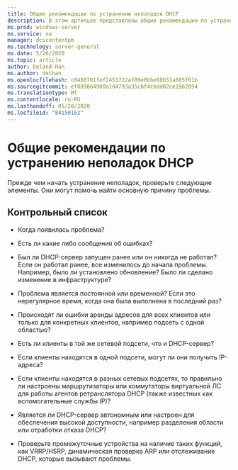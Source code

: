 ```yaml
---
title: Общие рекомендации по устранению неполадок DHCP
description: В этом артилцее представлены общие рекомендации по устранению неполадок DHCP.
ms.prod: windows-server
ms.service: na
manager: dcscontentpm
ms.technology: server-general
ms.date: 5/26/2020
ms.topic: article
author: Deland-Han
ms.author: delhan
ms.openlocfilehash: c0460791fef2451722af09e8bbe08b51a605f01b
ms.sourcegitcommit: ef089864980a1d4793a35cbf4cbdd02ce1962054
ms.translationtype: MT
ms.contentlocale: ru-RU
ms.lasthandoff: 05/28/2020
ms.locfileid: "84150162"
---
```

# <a name="general-guidance-to-troubleshoot-dhcp"></a>Общие рекомендации по устранению неполадок DHCP

Прежде чем начать устранение неполадок, проверьте следующие элементы. Они могут помочь найти основную причину проблемы.

## <a name="checklist"></a>Контрольный список

  - Когда появилась проблема?

  - Есть ли какие либо сообщения об ошибках?

  - Был ли DHCP-сервер запущен ранее или он никогда не работал?  
    Если он работал ранее, все изменилось до начала проблемы. Например, было ли установлено обновление? Было ли сделано изменение в инфраструктуре?

  - Проблема является постоянной или временной? Если это нерегулярное время, когда она была выполнена в последний раз?

  - Происходят ли ошибки аренды адресов для всех клиентов или только для конкретных клиентов, например подсеть с одной областью?

  - Есть ли клиенты в той же сетевой подсети, что и DHCP-сервер?

  - Если клиенты находятся в одной подсети, могут ли они получить IP-адреса?

  - Если клиенты находятся в разных сетевых подсетях, то правильно ли настроены маршрутизаторы или коммутаторы виртуальной ЛС для работы агентов ретранслятора DHCP (также известных как вспомогательные службы IP)?

  - Является ли DHCP-сервер автономным или настроен для обеспечения высокой доступности, например разделения области или отработки отказа DHCP?

  - Проверьте промежуточные устройства на наличие таких функций, как VRRP/HSRP, динамическая проверка ARP или отслеживание DHCP, которые вызывают проблемы.
